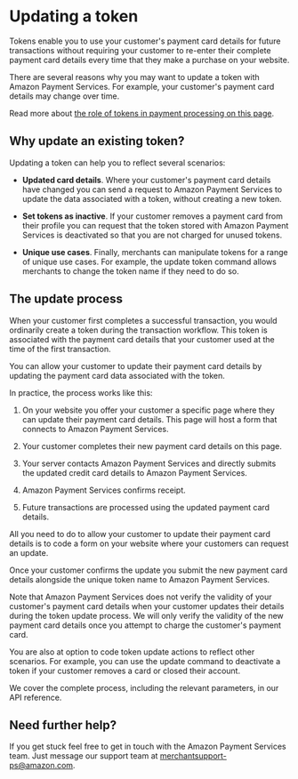 Updating a token
================

Tokens enable you to use your customer's payment card details for future
transactions without requiring your customer to re-enter their complete
payment card details every time that they make a purchase on your
website.

There are several reasons why you may want to update a token with Amazon
Payment Services. For example, your customer's payment card details may
change over time.

Read more about [the role of tokens in payment processing on this
page](31.md).

Why update an existing token?
-----------------------------

Updating a token can help you to reflect several scenarios:

-   **Updated card details**. Where your customer's payment card details
    have changed you can send a request to Amazon Payment Services to
    update the data associated with a token, without creating a new
    token.

-   **Set tokens as inactive**. If your customer removes a payment card
    from their profile you can request that the token stored with Amazon
    Payment Services is deactivated so that you are not charged for
    unused tokens.

-   **Unique use cases**. Finally, merchants can manipulate tokens for a
    range of unique use cases. For example, the update token command
    allows merchants to change the token name if they need to do so.

The update process
------------------

When your customer first completes a successful transaction, you would
ordinarily create a token during the transaction workflow. This token is
associated with the payment card details that your customer used at the
time of the first transaction.

You can allow your customer to update their payment card details by
updating the payment card data associated with the token.

In practice, the process works like this:

1.  On your website you offer your customer a specific page where they
    can update their payment card details. This page will host a form
    that connects to Amazon Payment Services.

2.  Your customer completes their new payment card details on this page.

3.  Your server contacts Amazon Payment Services and directly submits
    the updated credit card details to Amazon Payment Services.

4.  Amazon Payment Services confirms receipt.

5.  Future transactions are processed using the updated payment card
    details.

All you need to do to allow your customer to update their payment card
details is to code a form on your website where your customers can
request an update.

Once your customer confirms the update you submit the new payment card
details alongside the unique token name to Amazon Payment Services.

Note that Amazon Payment Services does not verify the validity of your
customer's payment card details when your customer updates their details
during the token update process. We will only verify the validity of the
new payment card details once you attempt to charge the customer's
payment card.

You are also at option to code token update actions to reflect other
scenarios. For example, you can use the update command to deactivate a
token if your customer removes a card or closed their account.

We cover the complete process, including the relevant parameters, in our
API reference.


Need further help?
------------------

If you get stuck feel free to get in touch with the Amazon Payment
Services team. Just message our support team at <merchantsupport-ps@amazon.com>.
